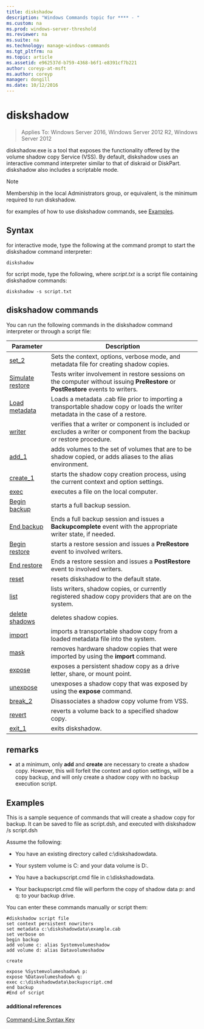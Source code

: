 ```yaml
---
title: diskshadow
description: "Windows Commands topic for **** - "
ms.custom: na
ms.prod: windows-server-threshold
ms.reviewer: na
ms.suite: na
ms.technology: manage-windows-commands
ms.tgt_pltfrm: na
ms.topic: article
ms.assetid: e962537d-b759-4368-b6f1-e8391cf7b221
author: coreyp-at-msft
ms.author: coreyp
manager: dongill
ms.date: 10/12/2016
---
```

# diskshadow

>Applies To: Windows Server 2016, Windows Server 2012 R2, Windows Server 2012

diskshadow.exe is a tool that exposes the functionality offered by the volume shadow copy Service \(VSS\). By default, diskshadow uses an interactive command interpreter similar to that of diskraid or DiskPart. diskshadow also includes a scriptable mode.  
  
> [!NOTE]  
> Membership in the local Administrators group, or equivalent, is the minimum required to run diskshadow.  
  
for examples of how to use diskshadow commands, see [Examples](#BKMK_examples).  
  
## Syntax  
for interactive mode, type the following at the command prompt to start the diskshadow command interpreter:  
  
```  
diskshadow  
```  
  
for script mode, type the following, where *script.txt* is a script file containing diskshadow commands:  
  
```  
diskshadow -s script.txt  
```  
  
## diskshadow commands  
You can run the following commands in the diskshadow command interpreter or through a script file:  
  
|Parameter|Description|  
|-------|--------|  
|[set_2](set_2.md)|Sets the context, options, verbose mode, and metadata file for creating shadow copies.|  
|[Simulate restore](simulate-restore.md)|Tests writer involvement in restore sessions on the computer without issuing **PreRestore** or **PostRestore** events to writers.|  
|[Load metadata](load-metadata.md)|Loads a metadata .cab file prior to importing a transportable shadow copy or loads the writer metadata in the case of a restore.|  
|[writer](writer.md)|verifies that a writer or component is included or excludes a writer or component from the backup or restore procedure.|  
|[add_1](add_1.md)|adds volumes to the set of volumes that are to be shadow copied, or adds aliases to the alias environment.|  
|[create_1](create_1.md)|starts the shadow copy creation process, using the current context and option settings.|  
|[exec](exec.md)|executes a file on the local computer.|  
|[Begin backup](begin-backup.md)|starts a full backup session.|  
|[End backup](end-backup.md)|Ends a full backup session and issues a **Backupcomplete** event with the appropriate writer state, if needed.|  
|[Begin restore](begin-restore.md)|starts a restore session and issues a **PreRestore** event to involved writers.|  
|[End restore](end-restore.md)|Ends a restore session and issues a **PostRestore** event to involved writers.|  
|[reset](reset.md)|resets diskshadow to the default state.|  
|[list](list.md)|lists writers, shadow copies, or currently registered shadow copy providers that are on the system.|  
|[delete shadows](delete-shadows.md)|deletes shadow copies.|  
|[import](import.md)|imports a transportable shadow copy from a loaded metadata file into the system.|  
|[mask](mask.md)|removes hardware shadow copies that were imported by using the **import** command.|  
|[expose](expose.md)|exposes a persistent shadow copy as a drive letter, share, or mount point.|  
|[unexpose](unexpose.md)|unexposes a shadow copy that was exposed by using the **expose** command.|  
|[break_2](break_2.md)|Disassociates a shadow copy volume from VSS.|  
|[revert](revert.md)|reverts a volume back to a specified shadow copy.|  
|[exit_1](exit_1.md)|exits diskshadow.|  
  
## remarks  
  
-   at a minimum, only **add** and **create** are necessary to create a shadow copy. However, this will forfeit the context and option settings, will be a copy backup, and will only create a shadow copy with no backup execution script.  
  
## <a name="BKMK_examples"></a>Examples  
This is a sample sequence of commands that will create a shadow copy for backup. It can be saved to file as script.dsh, and executed with diskshadow \/s script.dsh  
  
Assume the following:  
  
-   You have an existing directory called c:\\diskshadowdata.  
  
-   Your system volume is C: and your data volume is D:.  
  
-   You have a backupscript.cmd file in c:\\diskshadowdata.  
  
-   Your backupscript.cmd file will perform the copy of shadow data p: and q: to your backup drive.  
  
You can enter these commands manually or script them:  
  
```  
#diskshadow script file  
set context persistent nowriters  
set metadata c:\diskshadowdata\example.cab  
set verbose on  
begin backup  
add volume c: alias Systemvolumeshadow  
add volume d: alias Datavolumeshadow  
  
create  
  
expose %Systemvolumeshadow% p:  
expose %Datavolumeshadow% q:  
exec c:\diskshadowdata\backupscript.cmd  
end backup  
#End of script  
```  
  
#### additional references  
[Command-Line Syntax Key](command-line-syntax-key.md)  
  

